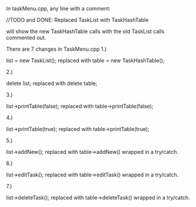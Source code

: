 In taskMenu.cpp, any line with a comment:

//TODO and DONE: Replaced TaskList with TaskHashTable

will show the new TaskHashTable calls with the old TaskList calls commented out.

There are 7 changes in TaskMenu.cpp
1.)

list = new TaskList();
replaced with
table = new TaskHashTable();

2.)

delete list;
replaced with
delete table;

3.)

list->printTable(false);
replaced with
table->printTable(false);

4.)

list->printTable(true);
replaced with
table->printTable(true);

5.)

list->addNew();
replaced with
table->addNew() wrapped in a try/catch.


6.)

list->editTask();
replaced with
table->editTask() wrapped in a try/catch.

7.)

list->deleteTask();
replaced with
table->deleteTask() wrapped in a try/catch.

